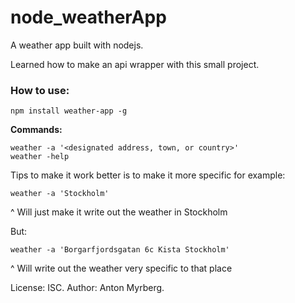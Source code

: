# node_weatherApp
A weather app built with nodejs.

Learned how to make an api wrapper with this small project.

### How to use:

```
npm install weather-app -g
```

**Commands:**
```
weather -a '<designated address, town, or country>'
weather -help
```

Tips to make it work better is to make it more specific for example:

```
weather -a 'Stockholm'
```
^ Will just make it write out the weather in Stockholm

But:
```
weather -a 'Borgarfjordsgatan 6c Kista Stockholm'
```
^ Will write out the weather very specific to that place



License: ISC.
Author: Anton Myrberg.
